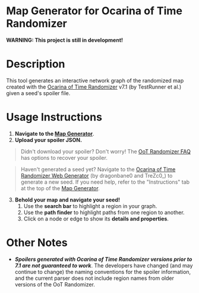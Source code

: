 # Map Generator for Ocarina of Time Randomizer
**WARNING: This project is still in development!**

# Description
This tool generates an interactive network graph of the randomized map created with the [Ocarina of Time Randomizer](https://ootrandomizer.com/) v7.1 (by TestRunner et al.) given a seed's spoiler file.

# Usage Instructions

1. **Navigate to the [Map Generator](https://mediumbob.github.io/Map-Generator-for-Ocarina-of-Time-Randomizer/)**.
2. **Upload your spoiler JSON.**
>Didn't download your spoiler? Don't worry! The [OoT Randomizer FAQ](https://wiki.ootrandomizer.com/index.php?title=Frequently_Asked_Questions#How_Do_I_Find_My_Spoiler_Log_Again.3F) has options to recover your spoiler. 

>Haven't generated a seed yet? Navigate to the [Ocarina of Time Randomizer Web Generator](https://ootrandomizer.com/) (by dragonbane0 and TreZc0_) to generate a new seed. If you need help, refer to the "Instructions" tab at the top of the [Map Generator](https://mediumbob.github.io/Map-Generator-for-Ocarina-of-Time-Randomizer/).

3. **Behold your map and navigate your seed!**
   1. Use the **search bar** to highlight a region in your graph.
   2. Use the **path finder** to highlight paths from one region to another.
   3. Click on a node or edge to show its **details and properties**.


# Other Notes
* ***Spoilers generated with Ocarina of Time Randomizer versions prior to 7.1 are not guaranteed to work***. The developers have changed (and may continue to change) the naming conventions for the spoiler information, and the current parser does not include region names from older versions of the OoT Randomizer.